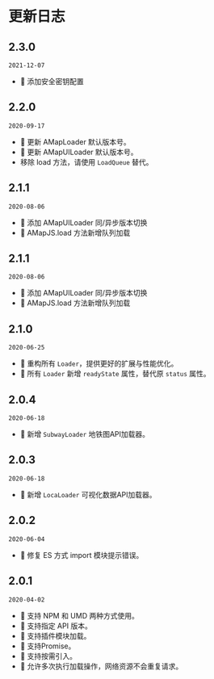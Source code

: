 # 更新日志

## 2.3.0

`2021-12-07`

- 🌟 添加安全密钥配置

## 2.2.0

`2020-09-17`

- 💄 更新 AMapLoader 默认版本号。
- 💄 更新 AMapUILoader 默认版本号。
- 移除 load 方法，请使用 `LoadQueue` 替代。

## 2.1.1

`2020-08-06`

- 🌟 添加 AMapUILoader 同/异步版本切换
- 🌟 AMapJS.load 方法新增队列加载

## 2.1.1

`2020-08-06`

- 🌟 添加 AMapUILoader 同/异步版本切换
- 🌟 AMapJS.load 方法新增队列加载

## 2.1.0

`2020-06-25`

- 💄 重构所有 `Loader`，提供更好的扩展与性能优化。
- 🌟 所有 `Loader` 新增 `readyState` 属性，替代原 `status` 属性。

## 2.0.4

`2020-06-18`

- 🌟 新增 `SubwayLoader` 地铁图API加载器。

## 2.0.3

`2020-06-18`

- 🌟 新增 `LocaLoader` 可视化数据API加载器。

## 2.0.2

`2020-06-04`

- 🐞 修复 ES 方式 import 模块提示错误。

## 2.0.1

`2020-04-02`

- 🌟 支持 NPM 和 UMD 两种方式使用。
- 🌟 支持指定 API 版本。
- 🌟 支持插件模块加载。
- 🌟 支持Promise。
- 🌟 支持按需引入。
- 🌟 允许多次执行加载操作，网络资源不会重复请求。
